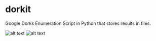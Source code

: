 # dorkit
Google Dorks Enumeration Script in Python that stores results in files.

![alt text](https://i.imgur.com/pFXHqVL.png)
![alt text](https://i.imgur.com/S07nKIG.png)
